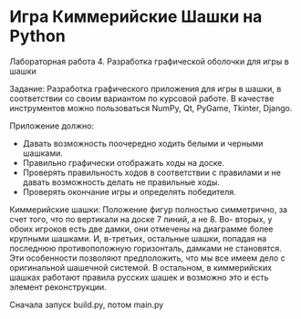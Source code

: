 # Игра Киммерийские Шашки на Python
Лабораторная работа 4.
Разработка графической оболочки для игры в шашки 

Задание: 
Разработка графического приложения для игры в шашки, в соответствии со своим вариантом по курсовой работе. В качестве инструментов можно пользоваться NumPy, Qt, PyGame, Tkinter, Django.

Приложение должно:
- Давать возможность поочередно ходить белыми и черными шашками.
- Правильно графически отображать ходы на доске.
- Проверять правильность ходов в соответствии с правилами и не давать возможность делать не правильные ходы.
- Проверять окончание игры и определять победителя.
 
Киммерийские шашки:
Положение фигур полностью симметрично, за
счет того, что по вертикали на доске 7 линий, а не 8. Во-
вторых, у обоих игроков есть две дамки, они отмечены на
диаграмме более крупными шашками. И, в-третьих, остальные шашки, попадая на
последнюю противоположную горизонталь, дамками не становятся. Эти особенности
позволяют предположить, что мы все имеем дело с оригинальной шашечной системой. В
остальном, в киммерийских шашках работают правила русских шашек и возможно это и
есть элемент реконструкции.

Сначала запуск build.py, потом main.py

